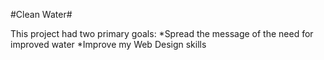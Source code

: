 #Clean Water#

This project had two primary goals: 
*Spread the message of the need for improved water
*Improve my Web Design skills
